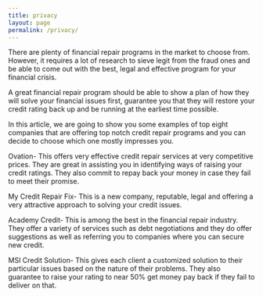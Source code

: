 ```yaml
---
title: privacy
layout: page
permalink: /privacy/
---
```

There are plenty of financial repair programs in the market to choose from. However, it requires a lot of research to sieve legit from the fraud ones and be able to come out with the best, legal and effective program for your financial crisis.

A great financial repair program should be able to show a plan of how they will solve your financial issues first, guarantee you that they will restore your credit rating back up and be running at the earliest time possible.

In this article, we are going to show you some examples of top eight companies that are offering top notch credit repair programs and you can decide to choose which one mostly impresses you.

Ovation- This offers very effective credit repair services at very competitive prices. They are great in assisting you in identifying ways of raising your credit ratings. They also commit to repay back your money in case they fail to meet their promise.

My Credit Repair Fix- This is a new company, reputable, legal and offering a very attractive approach to solving your credit issues.

Academy Credit- This is among the best in the financial repair industry. They offer a variety of services such as debt negotiations and they do offer suggestions as well as referring you to companies where you can secure new credit.

MSI Credit Solution- This gives each client a customized solution to their particular issues based on the nature of their problems. They also guarantee to raise your rating to near 50% get money pay back if they fail to deliver on that.